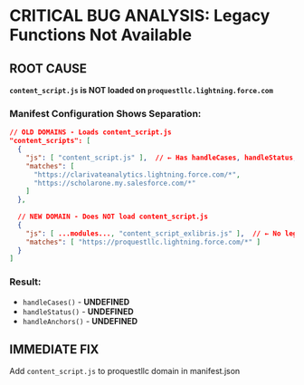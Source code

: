 # CRITICAL BUG ANALYSIS: Legacy Functions Not Available

## ROOT CAUSE
**`content_script.js` is NOT loaded on `proquestllc.lightning.force.com`**

### Manifest Configuration Shows Separation:
```json
// OLD DOMAINS - Loads content_script.js
"content_scripts": [
  {
    "js": [ "content_script.js" ],  // ← Has handleCases, handleStatus, handleAnchors
    "matches": [
      "https://clarivateanalytics.lightning.force.com/*",
      "https://scholarone.my.salesforce.com/*"
    ]
  },
  
  // NEW DOMAIN - Does NOT load content_script.js  
  {
    "js": [ ...modules..., "content_script_exlibris.js" ],  // ← No legacy file
    "matches": [ "https://proquestllc.lightning.force.com/*" ]
  }
]
```

### Result:
- `handleCases()` - **UNDEFINED**
- `handleStatus()` - **UNDEFINED**
- `handleAnchors()` - **UNDEFINED**

## IMMEDIATE FIX
Add `content_script.js` to proquestllc domain in manifest.json
